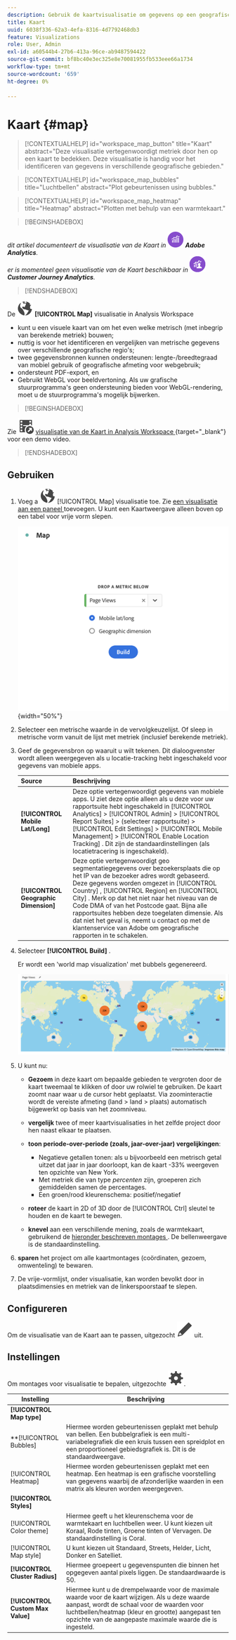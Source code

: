 ```yaml
---
description: Gebruik de kaartvisualisatie om gegevens op een geografische kaartvisualisatie te plotten.
title: Kaart
uuid: 6038f336-62a3-4efa-8316-4d7792468db3
feature: Visualizations
role: User, Admin
exl-id: a60544b4-27b6-413a-96ce-ab9487594422
source-git-commit: bf8bc40e3ec325e8e70081955fb533eee66a1734
workflow-type: tm+mt
source-wordcount: '659'
ht-degree: 0%

---
```


# Kaart {#map}

<!-- markdownlint-disable MD034 -->

<!-- markdownlint-disable MD034 -->

>[!CONTEXTUALHELP]
>id="workspace_map_button"
>title="Kaart"
>abstract="Deze visualisatie vertegenwoordigt metriek door hen op een kaart te bedekken. Deze visualisatie is handig voor het identificeren van gegevens in verschillende geografische gebieden."

<!-- markdownlint-enable MD034 -->

<!-- markdownlint-disable MD034 -->

>[!CONTEXTUALHELP]
>id="workspace_map_bubbles"
>title="Luchtbellen"
>abstract="Plot gebeurtenissen using bubbles."

<!-- markdownlint-enable MD034 -->

<!-- markdownlint-disable MD034 -->

>[!CONTEXTUALHELP]
>id="workspace_map_heatmap"
>title="Heatmap"
>abstract="Plotten met behulp van een warmtekaart."

<!-- markdownlint-enable MD034 -->


>[!BEGINSHADEBOX]

_dit artikel documenteert de visualisatie van de Kaart in_ ![ AdobeAnalytics ](/help/assets/icons/AdobeAnalytics.svg) _&#x200B;**Adobe Analytics**._<br/>_er is momenteel geen visualisatie van de Kaart beschikbaar in_ ![ CustomerJourneyAnalytics ](/help/assets/icons/CustomerJourneyAnalytics.svg) _&#x200B;**Customer Journey Analytics**._

>[!ENDSHADEBOX]



De ![ Globe ](/help/assets/icons/Globe.svg) **[!UICONTROL Map]** visualisatie in Analysis Workspace

* kunt u een visuele kaart van om het even welke metrisch (met inbegrip van berekende metriek) bouwen;
* nuttig is voor het identificeren en vergelijken van metrische gegevens over verschillende geografische regio&#39;s;
* twee gegevensbronnen kunnen ondersteunen: lengte-/breedtegraad van mobiel gebruik of geografische afmeting voor webgebruik;
* ondersteunt PDF-export, en
* Gebruikt WebGL voor beeldvertoning. Als uw grafische stuurprogramma&#39;s geen ondersteuning bieden voor WebGL-rendering, moet u de stuurprogramma&#39;s mogelijk bijwerken.


>[!BEGINSHADEBOX]

Zie ![ VideoCheckedOut ](/help/assets/icons/VideoCheckedOut.svg) [ visualisatie van de Kaart in Analysis Workspace ](https://video.tv.adobe.com/v/23559/?quality=12){target="_blank"} voor een demo video.

>[!ENDSHADEBOX]


## Gebruiken

1. Voeg a ![ Kaart ](/help/assets/icons/Globe.svg) [!UICONTROL Map] visualisatie toe. Zie [ een visualisatie aan een paneel ](freeform-analysis-visualizations.md#add-visualizations-to-a-panel) toevoegen. U kunt een Kaartweergave alleen boven op een tabel voor vrije vorm slepen.

   ![ configuratie van de Kaart ](assets/map-configuration.png){width="50%"}

1. Selecteer een metrische waarde in de vervolgkeuzelijst. Of sleep in metrische vorm vanuit de lijst met metriek (inclusief berekende metriek).
1. Geef de gegevensbron op waaruit u wilt tekenen. Dit dialoogvenster wordt alleen weergegeven als u locatie-tracking hebt ingeschakeld voor gegevens van mobiele apps.

   | Source | Beschrijving |
   | --- | --- |
   | **[!UICONTROL Mobile Lat/Long]** | Deze optie vertegenwoordigt gegevens van mobiele apps. U ziet deze optie alleen als u deze voor uw rapportsuite hebt ingeschakeld in [!UICONTROL Analytics] > [!UICONTROL Admin] > [!UICONTROL Report Suites] > (selecteer rapportsuite) > [!UICONTROL Edit Settings] > [!UICONTROL Mobile Management] > [!UICONTROL Enable Location Tracking] . Dit zijn de standaardinstellingen (als locatietracering is ingeschakeld). |
   | **[!UICONTROL Geographic Dimension]** | Deze optie vertegenwoordigt geo segmentatiegegevens over bezoekersplaats die op het IP van de bezoeker adres wordt gebaseerd. Deze gegevens worden omgezet in [!UICONTROL Country] , [!UICONTROL Region] en [!UICONTROL City] . Merk op dat het niet naar het niveau van de Code DMA of van het Postcode gaat. Bijna alle rapportsuites hebben deze toegelaten dimensie. Als dat niet het geval is, neemt u contact op met de klantenservice van Adobe om geografische rapporten in te schakelen. |

1. Selecteer **[!UICONTROL Build]** .

   Er wordt een &#39;world map visualization&#39; met bubbels gegenereerd.

   ![](assets/bubble-world-view.png)

1. U kunt nu:

   * **Gezoem** in deze kaart om bepaalde gebieden te vergroten door de kaart tweemaal te klikken of door uw rolwiel te gebruiken. De kaart zoomt naar waar u de cursor hebt geplaatst. Via zoominteractie wordt de vereiste afmeting (land > land > plaats) automatisch bijgewerkt op basis van het zoomniveau.
   * **vergelijk** twee of meer kaartvisualisaties in het zelfde project door hen naast elkaar te plaatsen.
   * **toon periode-over-periode (zoals, jaar-over-jaar) vergelijkingen**:

      * Negatieve getallen tonen: als u bijvoorbeeld een metrisch getal uitzet dat jaar in jaar doorloopt, kan de kaart -33% weergeven ten opzichte van New York.
      * Met metriek die van type *percenten* zijn, groeperen zich gemiddelden samen de percentages.
      * Een groen/rood kleurenschema: positief/negatief

   * **roteer** de kaart in 2D of 3D door de [!UICONTROL Ctrl] sleutel te houden en de kaart te bewegen.

   * **knevel** aan een verschillende mening, zoals de warmtekaart, gebruikend de [ hieronder beschreven montages ](/help/analyze/analysis-workspace/visualizations/map-visualization.md#section_5F89C620A6AA42BC8E0955478B3A427E). De bellenweergave is de standaardinstelling.

1. **sparen** het project om alle kaartmontages (coördinaten, gezoem, omwenteling) te bewaren.
1. De vrije-vormlijst, onder visualisatie, kan worden bevolkt door in plaatsdimensies en metriek van de linkerspoorstaaf te slepen.



## Configureren

Om de visualisatie van de Kaart aan te passen, uitgezocht ![ geef ](/help/assets/icons/Edit.svg) uit.


## Instellingen

Om montages voor visualisatie te bepalen, uitgezochte ![ Plaatsend ](/help/assets/icons/Setting.svg).

| Instelling | Beschrijving |
|--- |--- |
| **[!UICONTROL Map type]** | |
| **[!UICONTROL Bubbles] | Hiermee worden gebeurtenissen geplakt met behulp van bellen. Een bubbelgrafiek is een multi-variabelegrafiek die een kruis tussen een spreidplot en een proportioneel gebiedsgrafiek is. Dit is de standaardweergave. |
| [!UICONTROL Heatmap] | Hiermee worden gebeurtenissen geplakt met een heatmap. Een heatmap is een grafische voorstelling van gegevens waarbij de afzonderlijke waarden in een matrix als kleuren worden weergegeven. |
| **[!UICONTROL Styles]** | |
| [!UICONTROL Color theme] | Hiermee geeft u het kleurenschema voor de warmtekaart en luchtbellen weer. U kunt kiezen uit Koraal, Rode tinten, Groene tinten of Vervagen. De standaardinstelling is Coral. |
| [!UICONTROL Map style] | U kunt kiezen uit Standaard, Streets, Helder, Licht, Donker en Satelliet. |
| **[!UICONTROL Cluster Radius]** | Hiermee groepeert u gegevenspunten die binnen het opgegeven aantal pixels liggen. De standaardwaarde is 50. |
| **[!UICONTROL Custom Max Value]** | Hiermee kunt u de drempelwaarde voor de maximale waarde voor de kaart wijzigen. Als u deze waarde aanpast, wordt de schaal voor de waarden voor luchtbellen/heatmap (kleur en grootte) aangepast ten opzichte van de aangepaste maximale waarde die is ingesteld. |

<!--
## Build a time-parting heatmap

Here is a video on the topic:

>[!VIDEO](https://video.tv.adobe.com/v/26991/?quality=12)

-->

